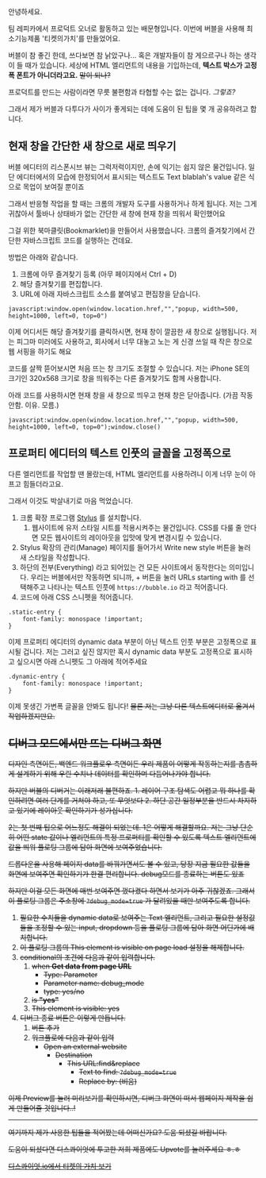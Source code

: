 안녕하세요.

팀 레피카에서 프로덕트 오너로 활동하고 있는 배문형입니다.
이번에 버블을 사용해 최소기능제품 '티켓의가치'를 만들었어요.

버블이 참 좋긴 한데, 쓰다보면 참 낡았구나... 혹은 개발자들이 참 게으르구나 하는 생각이 들 때가 있습니다. 세상에 HTML 엘리먼트의 내용을 기입하는데, **텍스트 박스가 고정폭 폰트가 아니더라고요.** <strike>말이 되나?</strike> 

프로덕트를 만드는 사람이라면 무릇 불편함과 타협할 수는 없는 겁니다. *그렇죠?*

그래서 제가 버블과 다투다가 사이가 좋게되는 데에 도움이 된 팁을 몇 개 공유하려고 합니다.

## 현재 창을 간단한 새 창으로 새로 띄우기

버블 에디터의 리스폰시브 뷰는 그럭저럭이지만, 손에 익기는 쉽지 않은 물건입니다. 일단 에디터에서의 모습에 한정되어서 표시되는 텍스트도 Text blablah's value 같은 식으로 목업이 보여질 뿐이죠

그래서 반응형 작업을 할 때는 크롬의 개발자 도구를 사용하거나 하게 됩니다. 저는 그게 귀찮아서 툴바나 상태바가 없는 간단한 새 창에 현재 창을 띄워서 확인했어요

그걸 위한 북마클릿(Bookmarklet)을 만들어서 사용했습니다. 크롬의 즐겨찾기에서 간단한 자바스크립트 코드를 실행하는 건데요.

방법은 아래와 같습니다.

1. 크롬에 아무 즐겨찾기 등록 (아무 페이지에서 Ctrl + D)
2. 해당 즐겨찾기를 편집합니다.
4. URL에 아래 자바스크립트 소스를 붙여넣고 편집창을 닫습니다.

`javascript:window.open(window.location.href,"","popup, width=500, height=1000, left=0, top=0")`

이제 어디서든 해당 즐겨찾기를 클릭하시면, 현재 창이 깔끔한 새 창으로 실행됩니다. 저는 피그마 미러에도 사용하고, 회사에서 너무 대놓고 노는 게 신경 쓰일 때 작은 창으로 웹 서핑을 하기도 해요

코드를 살짝 뜯어보시면 처음 뜨는 창 크기도 조절할 수 있습니다. 저는 iPhone SE의 크기인 320x568 크기로 창을 띄워주는 다른 즐겨찾기도 함께 사용합니다.

아래 코드를 사용하시면 현재 창을 새 창으로 띄우고 현재 창은 닫아줍니다. (가끔 작동 안함. 이유. 모름.)

`javascript:window.open(window.location.href,"","popup, width=500, height=1000, left=0, top=0");window.close()`

## 프로퍼티 에디터의 텍스트 인풋의 글꼴을 고정폭으로

다른 엘리먼트를 작업할 땐 몰랐는데, HTML 엘리먼트를 사용하려니 이게 너무 눈이 아프고 힘들더라고요.

그래서 이것도 박살내기로 마음 먹었습니다.

1. 크롬 확장 프로그램 [Stylus](https://chrome.google.com/webstore/detail/stylus/clngdbkpkpeebahjckkjfobafhncgmne?hl=en) 를 설치합니다.
	1. 웹사이트에 유저 스타일 시트를 적용시켜주는 물건입니다. CSS를 다룰 줄 안다면 모든 웹사이트의 레이아웃을 입맛에 맞게 변경시킬 수 있습니다.
2. Stylus 확장의 관리(Manage) 페이지를 들어가서 Write new style 버튼을 눌러 새 스타일을 작성합니다.
3. 하단의 전부(Everything) 라고 되어있는 건 모든 사이트에서 동작한다는 의미입니다. 우리는 버블에서만 작동하면 되니까, + 버튼을 눌러 URLs starting with 를 선택해주고 나타나는 텍스트 인풋에 `https://bubble.io` 라고 적어줍니다.
4. 코드에 아래 CSS 스니펫을 적어줍니다.

```
.static-entry {
	font-family: monospace !important;
}
```

이제 프로퍼티 에디터의 dynamic data 부분이 아닌 텍스트 인풋 부분은 고정폭으로 표시될 겁니다. 저는 그러고 싶진 않지만 혹시 dynamic data 부분도 고정폭으로 표시하고 싶으시면 아래 스니펫도 그 아래에 적어주세요

```
.dynamic-entry {
	font-family: monospace !important;
}
```

이제 못생긴 가변폭 글꼴을 안봐도 됩니다! <strike>물론 저는 그냥 다른 텍스트에디터로 옮겨서 작업하겠지만요.</stirke>

## 디버그 모드에서만 뜨는 디버그 화면

디자인 측면이든, 백엔드 워크플로우 측면이든 우리 제품이 어떻게 작동하는지를 촘촘하게 설계하기 위해 우린 수치나 데이터를 확인하며 다듬어나가야 합니다.

하지만 버블의 디버거는 이래저래 불편하죠. 1. 레이어 구조 탐색도 어렵고 뭐 하나를 확인하려면 여러 단계를 거쳐야 하고, 또 무엇보다 2. 하단 공간 일정부분을 반드시 차지하고 있기에 레이아웃 확인하기가 성가십니다.

2는 첫 번째 팁으로 어느정도 해결이 되었는데. 1은 어떻게 해결할까요. 저는 그냥 단순히 어떤 state 값이나 엘리먼트의 특정 프로퍼티를 확인할 수 있도록 텍스트 엘리먼트에 값을 띄워 플로팅 그룹에 담아 화면에 보여주었습니다.

드롭다운을 사용해 페이지 data를 바꿔가면서도 볼 수 있고, 당장 지금 필요한 값들을 화면에 보여주면 확인하기가 한결 편리합니다. debug모드를 종료하는 버튼도 있죠

하지만 이걸 모든 화면에 매번 보여주면 껐다켰다 하면서 보기가 아주 귀찮겠죠. 그래서 이 플로팅 그룹은 주소창에 `?debug_mode=true` 가 달려있을 때만 보여주도록 합니다.

1. 필요한 수치들을 dynamic data로 보여주는 Text 엘리먼트, 그리고 필요한 설정값들을 조정할 수 있는 input, dropdown 등을 플로팅 그룹에 담아 화면 어딘가에 배치합니다.
2. 이 플로팅 그룹의 This element is visible on page load 설정을 해제합니다.
3. conditional의 조건에 다음과 같이 입력합니다.
	1. when **Get data from page URL**
		- Type: Parameter
		- Parameter name: debug_mode
		- type: yes/no
	2. is **"yes"**
	3. This element is visible: yes
 4. 디버그 종료 버튼은 이렇게 만듭니다.
	1. 버튼 추가
	2. 워크플로에 다음과 같이 입력
		- Open an external website
			- Destination
				- This URL:find&replace
					- Text to find: `?debug_mode=true`
					- Replace by: (비움)

이제 Preview를 눌러 미리보기를 확인하시면, 디버그 화면이 떠서 웹페이지 제작을 쉽게 만들어줄 것입니다..!


---

여기까지 제가 사용한 팁들을 적어봤는데 어떠신가요? 도움 되셨길 바랍니다.

도움이 되셨다면 디스콰이엇에 투고한 저희 제품에도 Upvote를 눌러주세요 ㅎ.ㅎ

[디스콰이엇.io에서 티켓의 가치 보기](https://disquiet.io/product/%ED%8B%B0%EC%BC%93%EC%9D%98%EA%B0%80%EC%B9%98)